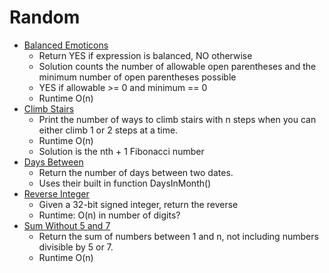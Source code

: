 # Random

* [Balanced Emoticons](balanced_emoticons.java)
	* Return YES if expression is balanced, NO otherwise
	* Solution counts the number of allowable open parentheses and the minimum number of open parentheses possible
	* YES if allowable >= 0 and minimum == 0
	* Runtime O(n)
* [Climb Stairs](climb_stairs.py)
	* Print the number of ways to climb stairs with n steps when you can either climb 1 or 2 steps at a time.
	* Runtime O(n)
	* Solution is the nth + 1 Fibonacci number
* [Days Between](DaysBetween.c)
	* Return the number of days between two dates.
	* Uses their built in function DaysInMonth()
* [Reverse Integer](reverseInteger.py)
	* Given a 32-bit signed integer, return the reverse
	* Runtime: O(n) in number of digits?
* [Sum Without 5 and 7](sum_five_seven.py)
	* Return the sum of numbers between 1 and n, not including numbers divisible by 5 or 7.
	* Runtime O(n)